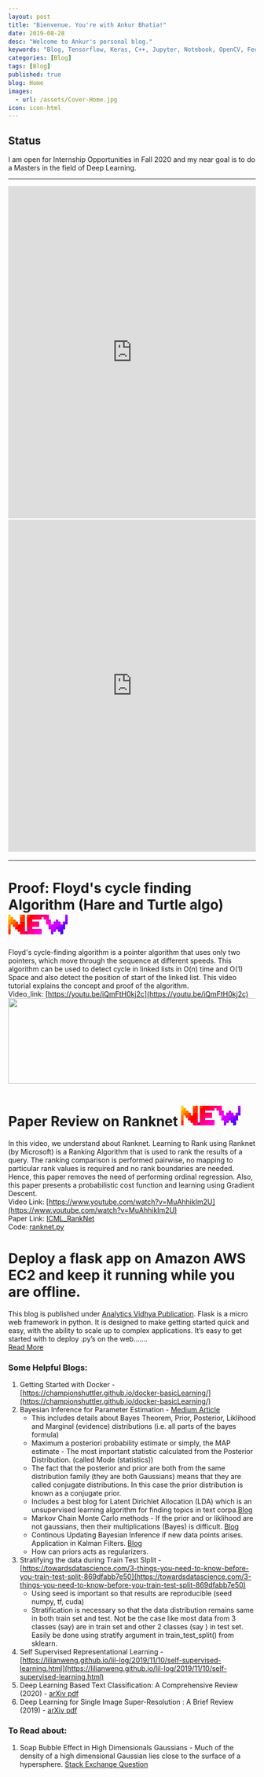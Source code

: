 ```yaml
---
layout: post
title: "Bienvenue. You're with Ankur Bhatia!"
date: 2019-08-28
desc: "Welcome to Ankur's personal blog."
keywords: "Blog, Tensorflow, Keras, C++, Jupyter, Notebook, OpenCV, Federated-Learning, Robotics, Drones, Electronics, and much more..."
categories: [Blog]
tags: [Blog]
published: true
blog: Home
images:
  - url: /assets/Cover-Home.jpg
icon: icon-html
---
```


## Status
I am open for Internship Opportunities in Fall 2020 and my near goal is to do a Masters in the field of Deep Learning. <br>

------



<iframe src="https://www.linkedin.com/embed/feed/update/urn:li:share:6675080824905375744" allowfullscreen="" title="Embedded post" width="504" height="676" frameborder="0"></iframe>  <iframe src="https://www.linkedin.com/embed/feed/update/urn:li:share:6673205140901777408" allowfullscreen="" title="Embedded post" width="504" height="676" frameborder="0"></iframe> <br>

------
# Proof: Floyd's cycle finding Algorithm (Hare and Turtle algo)  <img src="/assets/HomePage_Blogs/new_small.gif"> <br>
Floyd's cycle-finding algorithm is a pointer algorithm that uses only two pointers, which move through the sequence at different speeds. This algorithm can be used to detect cycle in linked lists in O(n) time and O(1) Space and also detect the position of start of the linked list. This video tutorial explains the concept and proof of the algorithm. <br>
Video_link: [https://youtu.be/iQmFtH0kj2c](https://youtu.be/iQmFtH0kj2c) <br>
<img src="/assets/HomePage_Blogs/HareAndTurtle.gif" height="174" width="600">  <br>

# Paper Review on Ranknet <img src="/assets/HomePage_Blogs/new_small.gif"> <br>
In this video, we understand about Ranknet. Learning to Rank using Ranknet (by Microsoft) is a Ranking Algorithm that is used to rank the results of a query. The ranking comparison is performed pairwise, no mapping to particular rank values is required and no rank boundaries are needed. Hence, this paper removes the need of performing ordinal regression. Also, this paper presents a probabilistic cost function and learning using Gradient Descent.<br>
Video Link: [https://www.youtube.com/watch?v=MuAhhikIm2U](https://www.youtube.com/watch?v=MuAhhikIm2U) <br>
Paper Link: [ICML_RankNet](https://icml.cc/2015/wp-content/uploads/2015/06/icml_ranking.pdf) <br>
Code: [ranknet.py](https://github.com/airalcorn2/RankNet/blob/master/ranknet.py) <br>


# Deploy a flask app on Amazon AWS EC2 and keep it running while you are offline. <br>
This blog is published under [Analytics Vidhya Publication](https://medium.com/analytics-vidhya). Flask is a micro web framework in python. It is designed to make getting started quick and easy, with the ability to scale up to complex applications. It’s easy to get started with to deploy .py’s on the web....... <br>
[Read More](https://medium.com/analytics-vidhya/deploy-a-flask-app-on-amazon-aws-ec2-and-keep-it-running-while-you-are-offline-38d22571e2c5)


### Some Helpful Blogs:
1. Getting Started with Docker - [https://championshuttler.github.io/docker-basicLearning/](https://championshuttler.github.io/docker-basicLearning/)
2. Bayesian Inference for Parameter Estimation - [Medium Article](https://towardsdatascience.com/probability-concepts-explained-bayesian-inference-for-parameter-estimation-90e8930e5348)
	* This includes details about Bayes Theorem, Prior, Posterior, Liklihood and Marginal (evidence) distributions (i.e. all parts of the bayes formula)
	* Maximum a posteriori probability estimate or simply, the MAP estimate - The most important statistic calculated from the Posterior Distribution. (called Mode (statistics))
	* The fact that the posterior and prior are both from the same distribution family (they are both Gaussians) means that they are called conjugate distributions. In this case the prior distribution is known as a conjugate prior.
	* Includes a best blog for Latent Dirichlet Allocation (LDA) which is an unsupervised learning algorithm for finding topics in text corpa.[Blog](http://blog.echen.me/2011/08/22/introduction-to-latent-dirichlet-allocation/)
	* Markov Chain Monte Carlo methods - If the prior and or liklihood are not gaussians, then their multiplications (Bayes) is difficult. [Blog](https://towardsdatascience.com/a-zero-math-introduction-to-markov-chain-monte-carlo-methods-dcba889e0c50)
	* Continous Updating Bayesian Inference if new data points arises. Application in Kalman Filters. [Blog](http://www.bzarg.com/p/how-a-kalman-filter-works-in-pictures/)
	* How can priors acts as regularizers.
3. Stratifying the data during Train Test Slplit - [https://towardsdatascience.com/3-things-you-need-to-know-before-you-train-test-split-869dfabb7e50](https://towardsdatascience.com/3-things-you-need-to-know-before-you-train-test-split-869dfabb7e50)
	* Using seed is important so that results are reproducible (seed numpy, tf, cuda)
	* Stratification is necessary so that the data distribution remains same in both train set and test. Not be the case like most data from 3 classes (say) are in train set and other 2 classes (say ) in test set. Easily be done using stratify argument in train_test_split() from sklearn.
4. Self Supervised Representational Learning - [https://lilianweng.github.io/lil-log/2019/11/10/self-supervised-learning.html](https://lilianweng.github.io/lil-log/2019/11/10/self-supervised-learning.html)
5. Deep Learning Based Text Classification: A Comprehensive Review (2020) - [arXiv pdf](https://arxiv.org/pdf/2004.03705.pdf)
6. Deep Learning for Single Image Super-Resolution : A Brief Review (2019) - [arXiv pdf](https://arxiv.org/pdf/1808.03344.pdf)

### To Read about:
1. Soap Bubble Effect in High Dimensionals Gaussians - Much of the density of a high dimensional Gaussian lies close to the surface of a hypersphere. [Stack Exchange Question](https://stats.stackexchange.com/questions/419412/why-is-gaussian-distribution-on-high-dimensional-space-like-a-soap-bubble)
